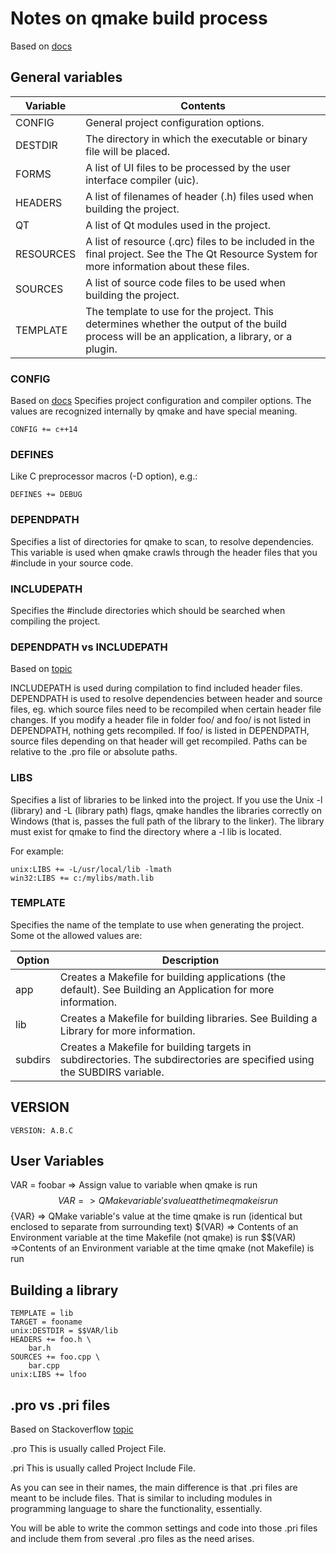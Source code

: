 # Notes on qmake build process

Based on [docs](https://doc.qt.io/qt-5/qmake-manual.html)

## General variables

|Variable|Contents|
|-|-|
|CONFIG|	General project configuration options.|
|DESTDIR|	The directory in which the executable or binary file will be placed.|
|FORMS|	A list of UI files to be processed by the user interface compiler (uic).|
|HEADERS|	A list of filenames of header (.h) files used when building the project.|
|QT|	A list of Qt modules used in the project.|
|RESOURCES|	A list of resource (.qrc) files to be included in the final project. See the The Qt Resource System for more information about these files.|
|SOURCES|	A list of source code files to be used when building the project.|
|TEMPLATE|	The template to use for the project. This determines whether the output of the build process will be an application, a library, or a plugin.|

### CONFIG
Based on [docs](https://doc.qt.io/qt-5/qmake-variable-reference.html#config)
Specifies project configuration and compiler options. The values are recognized internally by qmake and have special meaning.

```code
CONFIG += c++14
```

### DEFINES

Like C preprocessor macros (-D option), e.g.:
```code
DEFINES += DEBUG
```
### DEPENDPATH
Specifies a list of directories for qmake to scan, to resolve dependencies. This variable is used when qmake crawls through the header files that you #include in your source code.

### INCLUDEPATH
Specifies the #include directories which should be searched when compiling the project.

### DEPENDPATH vs INCLUDEPATH

Based on [topic](https://www.qtcentre.org/threads/17346-QMake-s-INCLUDEPATH-and-DEPENDPATH-problems#:~:text=INCLUDEPATH%20is%20used%20during%20compilation,when%20certain%20header%20file%20changes.)

INCLUDEPATH is used during compilation to find included header files. DEPENDPATH is used to resolve dependencies between header and source files, eg. which source files need to be recompiled when certain header file changes. If you modify a header file in folder foo/ and foo/ is not listed in DEPENDPATH, nothing gets recompiled. If foo/ is listed in DEPENDPATH, source files depending on that header will get recompiled. Paths can be relative to the .pro file or absolute paths.

### LIBS
Specifies a list of libraries to be linked into the project. If you use the Unix -l (library) and -L (library path) flags, qmake handles the libraries correctly on Windows (that is, passes the full path of the library to the linker). The library must exist for qmake to find the directory where a -l lib is located.

For example:
```code
unix:LIBS += -L/usr/local/lib -lmath
win32:LIBS += c:/mylibs/math.lib
```

### TEMPLATE

Specifies the name of the template to use when generating the project. Some ot the allowed values are:

|Option|	Description|
|-|-|
|app|	Creates a Makefile for building applications (the default). See Building an Application for more information.|
|lib|	Creates a Makefile for building libraries. See Building a Library for more information.|
|subdirs|	Creates a Makefile for building targets in subdirectories. The subdirectories are specified using the SUBDIRS variable.|

## VERSION
```code
VERSION: A.B.C
```

## User Variables

VAR = foobar => Assign value to variable when qmake is run
$$VAR => QMake variable's value at the time qmake is run
$${VAR} => QMake variable's value at the time qmake is run (identical but enclosed to separate from surrounding text)
$(VAR) => Contents of an Environment variable at the time Makefile (not qmake) is run
$$(VAR) =>Contents of an Environment variable at the time qmake (not Makefile) is run


## Building a library
```code
TEMPLATE = lib
TARGET = fooname
unix:DESTDIR = $$VAR/lib
HEADERS += foo.h \
    bar.h
SOURCES += foo.cpp \
    bar.cpp
unix:LIBS += lfoo
```

## .pro vs .pri files

Based on Stackoverflow [topic](https://stackoverflow.com/questions/8358627/qt-pro-vs-pri)

.pro
This is usually called Project File.

.pri
This is usually called Project Include File.

As you can see in their names, the main difference is that .pri files are meant to be include files. That is similar to including modules in programming language to share the functionality, essentially.

You will be able to write the common settings and code into those .pri files and include them from several .pro files as the need arises. 


